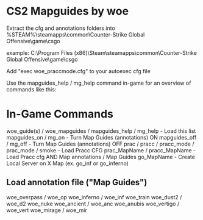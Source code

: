 # CS2 Mapguides by woe

Extract the cfg and annotations folders into %STEAM%\steamapps\common\Counter-Strike Global Offensive\game\csgo

example: C:\Program Files (x86)\Steam\steamapps\common\Counter-Strike Global Offensive\game\csgo

Add "exec woe_praccmode.cfg" to your autoexec cfg file

Use the mapguides_help / mg_help command in-game for an overview of commands like this:

# In-Game Commands
woe_guide(s) / woe_mapguides / mapguides_help / mg_help - Load this list
mapguides_on / mg_on - Turn Map Guides (annotations) ON
mapguides_off / mg_off - Turn Map Guides (annotations) OFF
prac / pracc / pracc_mode / prac_mode / smoke - Load Pracc CFG
prac_MapName / pracc_MapName - Load Pracc cfg AND Map annotations / Map Guides
go_MapName - Create Local Server on X Map (ex. go_inf or go_inferno)

## Load annotation file ("Map Guides")
woe_overpass / woe_op
woe_inferno / woe_inf
woe_train
woe_dust2 / woe_d2
woe_nuke
woe_ancient / woe_anc
woe_anubis
woe_vertigo / woe_vert
woe_mirage / woe_mir
